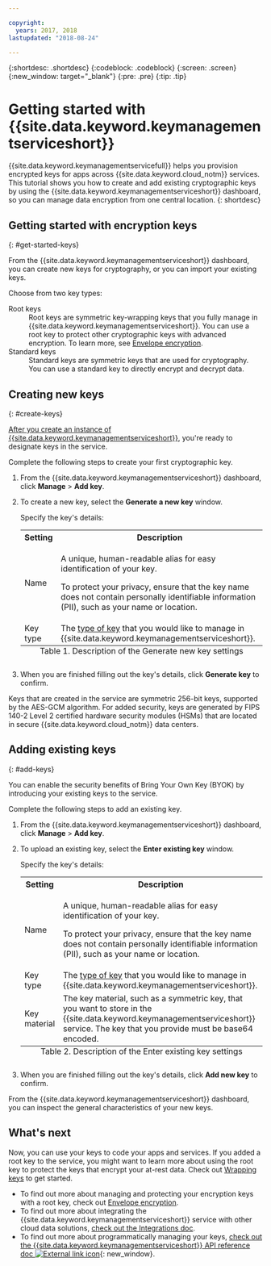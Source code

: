 ```yaml
---

copyright:
  years: 2017, 2018
lastupdated: "2018-08-24"

---
```


{:shortdesc: .shortdesc}
{:codeblock: .codeblock}
{:screen: .screen}
{:new_window: target="_blank"}
{:pre: .pre}
{:tip: .tip}

# Getting started with {{site.data.keyword.keymanagementserviceshort}}

{{site.data.keyword.keymanagementservicefull}} helps you provision encrypted keys for apps across {{site.data.keyword.cloud_notm}} services. This tutorial shows you how to create and add existing cryptographic keys by using the {{site.data.keyword.keymanagementserviceshort}} dashboard, so you can manage data encryption from one central location.
{: shortdesc}

## Getting started with encryption keys
{: #get-started-keys}

From the {{site.data.keyword.keymanagementserviceshort}} dashboard, you can create new keys for cryptography, or you can import your existing keys. 

Choose from two key types:

<dl>
  <dt>Root keys</dt>
    <dd>Root keys are symmetric key-wrapping keys that you fully manage in {{site.data.keyword.keymanagementserviceshort}}. You can use a root key to protect other cryptographic keys with advanced encryption. To learn more, see <a href="/docs/services/key-protect/concepts/envelope-encryption.html">Envelope encryption</a>.</dd>
  <dt>Standard keys</dt>
    <dd>Standard keys are symmetric keys that are used for cryptography. You can use a standard key to directly encrypt and decrypt data.</dd>
</dl>

## Creating new keys
{: #create-keys}

[After you create an instance of {{site.data.keyword.keymanagementserviceshort}}](https://console.ng.bluemix.net/catalog/services/key-protect/?taxonomyNavigation=apps), you're ready to designate keys in the service. 

Complete the following steps to create your first cryptographic key. 

1. From the {{site.data.keyword.keymanagementserviceshort}} dashboard, click **Manage** &gt; **Add key**.
2. To create a new key, select the **Generate a new key** window.

    Specify the key's details:

    <table>
      <tr>
        <th>Setting</th>
        <th>Description</th>
      </tr>
      <tr>
        <td>Name</td>
        <td>
          <p>A unique, human-readable alias for easy identification of your key.</p>
          <p>To protect your privacy, ensure that the key name does not contain personally identifiable information (PII), such as your name or location.</p>
        </td>
      </tr>
      <tr>
        <td>Key type</td>
        <td>The <a href="/docs/services/key-protect/concepts/envelope-encryption.html#key-types">type of key</a> that you would like to manage in {{site.data.keyword.keymanagementserviceshort}}.</td>
      </tr>
      <caption style="caption-side:bottom;">Table 1. Description of the Generate new key settings</caption>
    </table>

3. When you are finished filling out the key's details, click **Generate key** to confirm. 

Keys that are created in the service are symmetric 256-bit keys, supported by the AES-GCM algorithm. For added security, keys are generated by FIPS 140-2 Level 2 certified hardware security modules (HSMs) that are located in secure {{site.data.keyword.cloud_notm}} data centers. 

## Adding existing keys
{: #add-keys}

You can enable the security benefits of Bring Your Own Key (BYOK) by introducing your existing keys to the service. 

Complete the following steps to add an existing key.

1. From the {{site.data.keyword.keymanagementserviceshort}} dashboard, click **Manage** &gt; **Add key**.
2. To upload an existing key, select the **Enter existing key** window.

    Specify the key's details:

    <table>
      <tr>
        <th>Setting</th>
        <th>Description</th>
      </tr>
      <tr>
        <td>Name</td>
        <td>
          <p>A unique, human-readable alias for easy identification of your key.</p>
          <p>To protect your privacy, ensure that the key name does not contain personally identifiable information (PII), such as your name or location.</p>
        </td>
      </tr>
      <tr>
        <td>Key type</td>
        <td>The <a href="/docs/services/key-protect/concepts/envelope-encryption.html#key-types">type of key</a> that you would like to manage in {{site.data.keyword.keymanagementserviceshort}}.</td>
      </tr>
      <tr>
        <td>Key material</td>
        <td>The key material, such as a symmetric key, that you want to store in the {{site.data.keyword.keymanagementserviceshort}} service. The key that you provide must be base64 encoded.</td>
      </tr>
      <caption style="caption-side:bottom;">Table 2. Description of the Enter existing key settings</caption>
    </table>

3. When you are finished filling out the key's details, click **Add new key** to confirm. 

From the {{site.data.keyword.keymanagementserviceshort}} dashboard, you can inspect the general characteristics of your new keys. 

## What's next

Now, you can use your keys to code your apps and services. If you added a root key to the service, you might want to learn more about using the root key to protect the keys that encrypt your at-rest data. Check out [Wrapping keys](/docs/services/key-protect/wrap-keys.html) to get started.

- To find out more about managing and protecting your encryption keys with a root key, check out [Envelope encryption](/docs/services/key-protect/concepts/envelope-encryption.html).
- To find out more about integrating the {{site.data.keyword.keymanagementserviceshort}} service with other cloud data solutions, [check out the Integrations doc](/docs/services/key-protect/integrations/integrate-services.html).
- To find out more about programmatically managing your keys, [check out the {{site.data.keyword.keymanagementserviceshort}} API reference doc ![External link icon](../../icons/launch-glyph.svg "External link icon")](https://console.bluemix.net/apidocs/kms){: new_window}.